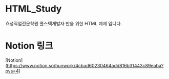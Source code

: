# HTML_Study
효성직업전문학원 풀스택개발자 반을 위한 HTML 예제 입니다.

# Notion 링크
[Notion] (https://www.notion.so/hunwork/4cbad60230464add816b31443c89eaba?pvs=4)

